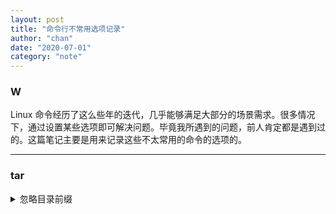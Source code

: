 ```yaml
---
layout: post
title: "命令行不常用选项记录"
author: "chan"
date: "2020-07-01"
category: "note"
---
```


### W

Linux 命令经历了这么些年的迭代，几乎能够满足大部分的场景需求。很多情况下，通过设置某些选项即可解决问题。毕竟我所遇到的问题，前人肯定都是遇到过的。这篇笔记主要是用来记录这些不太常用的命令的选项的。

---

### tar

<details>
  <summary>忽略目录前缀</summary>
  问题：当指定了要打包的目录的完整路径时，在打包之后这个路径的目录结构会被保留下来。如果想只保留最后一级目录，可以通过 -C 选项。
  
  ```shell
  $ tar -czf target.tar.gz -C /xxx/xxx target
  ```
  
  `-C` 指定目录前缀
</details>



